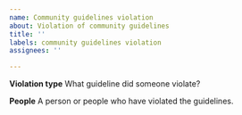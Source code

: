 ```yaml
---
name: Community guidelines violation
about: Violation of community guidelines
title: ''
labels: community guidelines violation
assignees: ''

---
```


**Violation type**
What guideline did someone violate?

**People**
A person or people who have violated the guidelines.
